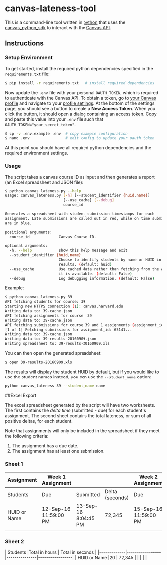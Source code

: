 # canvas-lateness-tool

This is a command-line tool written in [python](https://www.python.org/) that uses the [canvas_python_sdk](https://github.com/penzance/canvas_python_sdk) to interact with the [Canvas API](https://canvas.instructure.com/doc/api/index.html).

## Instructions

### Setup Environment

To get started, install the required python dependencies specified in the `requirements.txt` file:

```sh
$ pip install -r requirements.txt   # install required dependencies
```

Now update the `.env` file with your personal `OAUTH_TOKEN`, which is required to authenticate with the Canvas API. To obtain a token, go to [your Canvas profile](https://canvas.harvard.edu/profile) and navigate to your [profile settings](https://canvas.harvard.edu/profile/settings). At the bottom of the settings page, you should see a button to create a **New Access Token**. When you click the button, it should open a dialog containing an access token. Copy and paste this value into your `.env` file such that `OAUTH_TOKEN="your_secret_token"`.

```sh
$ cp -v .env.example .env  # copy example configuration
$ nano .env                # edit config to update your oauth token
```

At this point you should have all required python dependencies and the required environment settings.

### Usage

The script takes a canvas course ID as input and then generates a report (an Excel spreadsheet and JSON file):

```sh
$ python canvas_lateness.py --help
usage: canvas_lateness.py [-h] [--student_identifier {huid,name}]
                          [--use_cache] [--debug]
                          course_id

Generates a spreadsheet with student submission timestamps for each
assignment. Late submissions are called out in red, while on time submissions
are in blue.

positional arguments:
  course_id             Canvas Course ID.

optional arguments:
  -h, --help            show this help message and exit
  --student_identifier {huid,name}
                        Choose to identify students by name or HUID in the
                        results. (default: huid)
  --use_cache           Use cached data rather than fetching from the API, if
                        it is available. (default: False)
  --debug               Log debugging information. (default: False)
```

Example:

```sh
$ python canvas_lateness.py 39
API fetching students for course: 39
Starting new HTTPS connection (1): canvas.harvard.edu
Writing data to: 39-cache.json
API fetching assignments for course: 39
Writing data to: 39-cache.json
API fetching submissions for course 39 and 1 assignments (assignment_ids: 65141)
[1 of 1] Fetching submissions for assignment_id: 65141...
Writing data to: 39-cache.json
Writing data to: 39-results-20160909.json
Writing spreadsheet to: 39-results-20160909.xls
```

You can then open the generated spreadsheet:

```sh
$ open 39-results-20160909.xls
```

The results will display the student HUID by default, but if you would like to use the student names instead, you can use the `--student_name` option:

```sh
python canvas_lateness 39 --student_name name
```

##Excel Export

The excel spreadsheet generated by the script will have two worksheets. The first contains the _delta time_ (submitted - due) for each student's assignment. The second sheet contains the total lateness, or sum of all positive deltas, for each student. 

Note that assignments will only be included in the spreadsheet if they meet the following criteria:

1. The assignment has a due date.
2. The assignment has at least one submission.

### Sheet 1

| Assignment  | Week 1 Assignment    |                      |                 | Week 2 Assignment    |                      |                 |
|-------------|----------------------|----------------------|-----------------|----------------------|----------------------|-----------------|
| Students    | Due                  | Submitted            | Delta (seconds) | Due                  | Submitted            | Delta (seconds) |
| HUID or Name | 12-Sep-16 11:59:00 PM | 13-Sep-16 8:04:45 PM | 72,345           | 15-Sep-16 11:59:00 PM | 03-Sep-16 5:52:31 PM | -1,058,789          |
|             |                      |                      |                 |                      |                      |                 |

### Sheet 2

| Students    |Total in hours | Total in seconds |
|-------------|-----------------|---------------|-----------------|
| HUID or Name |20            | 72,345          |
|             |               |                 |
